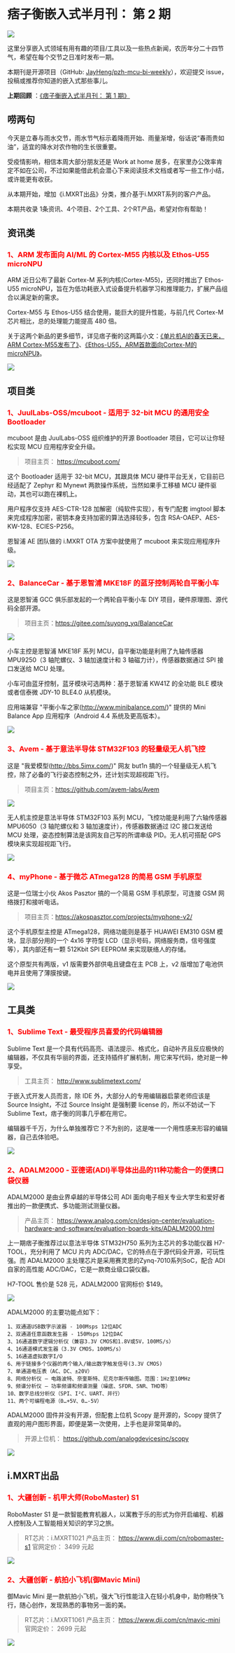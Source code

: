 # 痞子衡嵌入式半月刊： 第 2 期

![](http://henjay724.com/image/cnblogs/pzh_mcu_bi_weekly.PNG)

这里分享嵌入式领域有用有趣的项目/工具以及一些热点新闻，农历年分二十四节气，希望在每个交节之日准时发布一期。

本期刊是开源项目（GitHub: [JayHeng/pzh-mcu-bi-weekly](https://github.com/JayHeng/pzh-mcu-bi-weekly)），欢迎提交 issue，投稿或推荐你知道的嵌入式那些事儿。

**上期回顾** ：[《痞子衡嵌入式半月刊： 第 1 期》](https://www.cnblogs.com/henjay724/p/12285491.html)

## 唠两句

今天是立春与雨水交节，雨水节气标示着降雨开始、雨量渐增，俗话说“春雨贵如油”，适宜的降水对农作物的生长很重要。

受疫情影响，相信本周大部分朋友还是 Work at home 居多，在家里办公效率肯定不如在公司，不过如果能借此机会潜心下来阅读技术文档或者写一些工作小结，或许能更有收获。

从本期开始，增加《i.MXRT出品》分类，推介基于i.MXRT系列的客户产品。

本期共收录 1条资讯、4个项目、2个工具、2个RT产品，希望对你有帮助！

## 资讯类

### <font color="red">1、ARM 发布面向 AI/ML 的 Cortex-M55 内核以及 Ethos-U55 microNPU</font>

ARM 近日公布了最新 Cortex-M 系列内核(Cortex-M55)，还同时推出了 Ethos-U55 microNPU，旨在为低功耗嵌入式设备提升机器学习和推理能力，扩展产品组合以满足新的需求。

Cortex-M55 与 Ethos-U55 结合使用，能巨大的提升性能，与前几代 Cortex-M 芯片相比，总的处理能力能提高 480 倍。

关于这两个新品的更多细节，详见痞子衡的这两篇小文：[《单片机AI的春天已来，ARM Cortex-M55发布了》](https://www.cnblogs.com/henjay724/p/12293565.html)、[《Ethos-U55，ARM首款面向Cortex-M的microNPU》](https://www.cnblogs.com/henjay724/p/12312210.html)。

![](http://henjay724.com/image/biweekly/Cortex-M55_Ethos-U55.JPG)

## 项目类

### <font color="red">1、JuulLabs-OSS/mcuboot - 适用于 32-bit MCU 的通用安全 Bootloader</font>

mcuboot 是由 JuulLabs-OSS 组织维护的开源 Bootloader 项目，它可以让你轻松实现 MCU 应用程序安全升级。

> 项目主页： https://mcuboot.com/

这个 Bootloader 适用于 32-bit MCU，其跟具体 MCU 硬件平台无关，它目前已经适配了 Zephyr 和 Mynewt 两款操作系统，当然如果手工移植 MCU 硬件驱动，其也可以跑在裸机上。

用户程序仅支持 AES-CTR-128 加解密（纯软件实现），有专门配套 imgtool 脚本来完成程序加密，密钥本身支持加密的算法选择较多，包含 RSA-OAEP、AES-KW-128、ECIES-P256。

恩智浦 AE 团队做的 i.MXRT OTA 方案中就使用了 mcuboot 来实现应用程序升级。

![](http://henjay724.com/image/biweekly/imxrt_ota_framework.JPG)

### <font color="red">2、BalanceCar - 基于恩智浦 MKE18F 的蓝牙控制两轮自平衡小车</font>

这是恩智浦 GCC 俱乐部发起的一个两轮自平衡小车 DIY 项目，硬件原理图、源代码全部开源。

> 项目主页：https://gitee.com/suyong_yq/BalanceCar

![](http://henjay724.com/image/biweekly/GCC_BalanceCar_m.jpg)

小车主控是恩智浦 MKE18F 系列 MCU，自平衡功能是利用了九轴传感器 MPU9250（3 轴陀螺仪、3 轴加速度计和 3 轴磁力计），传感器数据通过 SPI 接口发送给 MCU 处理。

小车可由蓝牙控制，蓝牙模块可选两种：基于恩智浦 KW41Z 的全功能 BLE 模块或者信泰微 JDY-10 BLE4.0 从机模块。

应用端兼容 "平衡小车之家(http://www.minibalance.com/)" 提供的 Mini Balance App 应用程序（Android 4.4 系统及更高版本）。

![](http://henjay724.com/image/biweekly/MiniBalance_App.JPG)

### <font color="red">3、Avem - 基于意法半导体 STM32F103 的轻量级无人机飞控</font>

这是 "我爱模型(http://bbs.5imx.com/)" 网友 but1n 搞的一个轻量级无人机飞控，除了必备的飞行姿态控制之外，还计划实现超视距飞行。

> 项目主页：https://github.com/avem-labs/Avem

![](http://henjay724.com/image/biweekly/Avem_product.JPG)

无人机主控是意法半导体 STM32F103 系列 MCU，飞控功能是利用了六轴传感器 MPU6050（3 轴陀螺仪和 3 轴加速度计），传感器数据通过 I2C 接口发送给 MCU 处理，姿态控制算法是该网友自己写的所谓串级 PID。无人机可搭配 GPS 模块来实现超视距飞行。

![](http://henjay724.com/image/biweekly/Avem_framework.JPG)

### <font color="red">4、myPhone - 基于微芯 ATmega128 的简易 GSM 手机原型</font>

这是一位瑞士小伙 Akos Pasztor 搞的一个简易 GSM 手机原型，可连接 GSM 网络拨打和接听电话。

> 项目主页：https://akospasztor.com/projects/myphone-v2/

这个手机原型主控是 ATmega128，网络功能则是基于 HUAWEI EM310 GSM 模块，显示部分用的一个 4x16 字符型 LCD（显示号码，网络服务商，信号强度等），其内部还有一颗 512Kbit SPI EEPROM 来实现联络人的存储。

这个原型共有两版，v1 版需要外部供电且键盘在主 PCB 上，v2 版增加了电池供电并且使用了薄膜按键。

![](http://henjay724.com/image/biweekly/myPhone.JPG)

## 工具类

### <font color="red">1、Sublime Text - 最受程序员喜爱的代码编辑器</font>

Sublime Text 是一个具有代码高亮、语法提示、格式化，自动补齐且反应极快的编辑器，不仅具有华丽的界面，还支持插件扩展机制，用它来写代码，绝对是一种享受。

> 工具主页： http://www.sublimetext.com/

于嵌入式开发人员而言，除 IDE 外，大部分人的专用编辑器启蒙老师应该是 Source Insight，不过 Source Insight 是强制要 license 的，所以不妨试一下 Sublime Text，痞子衡的同事几乎都在用它。

编辑器千千万，为什么单独推荐它？不为别的，这是唯一一个用性感来形容的编辑器，自己去体验吧。

![](http://henjay724.com/image/biweekly/SublimeText_440x336.gif)

### <font color="red">2、ADALM2000 - 亚德诺(ADI)半导体出品的11种功能合一的便携口袋仪器</font>

ADALM2000 是由业界卓越的半导体公司 ADI 面向电子相关专业大学生和爱好者推出的一款便携式、多功能测试测量仪器。

> 产品主页： https://www.analog.com/cn/design-center/evaluation-hardware-and-software/evaluation-boards-kits/ADALM2000.html

上一期痞子衡推荐过以意法半导体 STM32H750 系列为主芯片的多功能仪器 H7-TOOL，充分利用了 MCU 片内 ADC/DAC，它的特点在于源代码全开源，可玩性强。而 ADALM2000 主处理芯片是采用赛灵思的Zynq-7010系列SoC，配合 ADI 自家的高性能 ADC/DAC，它是一款商业级口袋仪器。

H7-TOOL 售价是 528 元，ADALM2000 官网标价 $149。

![](http://henjay724.com/image/biweekly/ADALM2000-web.png)

ADALM2000 的主要功能点如下：

```text
1、双通道USB数字示波器 - 100Msps 12位ADC
2、双通道任意函数发生器 - 150Msps 12位DAC
3、16通道数字逻辑分析仪（兼容3.3V CMOS和1.8V或5V，100MS/s）
4、16通道模式发生器（3.3V CMOS，100MS/s）
5、16通道虚拟数字I/O
6、用于链接多个仪器的两个输入/输出数字触发信号(3.3V CMOS)
7、单通道电压表（AC、DC、±20V）
8、网络分析仪 – 电路波特、奈奎斯特、尼克尔斯传输图。范围：1Hz至10MHz
9、频谱分析仪 – 功率频谱和频谱测量（噪底、SFDR、SNR、THD等）
10、数字总线分析仪（SPI、I²C、UART、并行）
11、两个可编程电源（0…+5V、0…-5V）
```

ADALM2000 固件并没有开源，但配套上位机 Scopy 是开源的，Scopy 提供了直观的用户图形界面，即便是第一次使用，上手也是非常简单的。

> 开源上位机： https://github.com/analogdevicesinc/scopy

![](http://henjay724.com/image/biweekly/Scopy.jpg)

## i.MXRT出品

### <font color="red">1、大疆创新 - 机甲大师(RoboMaster) S1</font>

RoboMaster S1 是一款智能教育机器人，以寓教于乐的形式为你开启编程、机器人控制及人工智能相关知识的学习之旅。

> RT芯片：i.MXRT1021
> 产品主页： https://www.dji.com/cn/robomaster-s1
> 官网定价： 3499 元起

![](http://henjay724.com/image/biweekly/RoboMaster_440x246.gif)

### <font color="red">2、大疆创新 - 航拍小飞机(御Mavic Mini)</font>

御Mavic Mini 是一款航拍小飞机，强大飞行性能注入在轻小机身中，助你畅快飞行，随心创作，发现熟悉的事物另一面的美。

> RT芯片：i.MXRT1061
> 产品主页： https://www.dji.com/cn/mavic-mini
> 官网定价： 2699 元起

![](http://henjay724.com/image/biweekly/MavicMin_440x246.gif)
